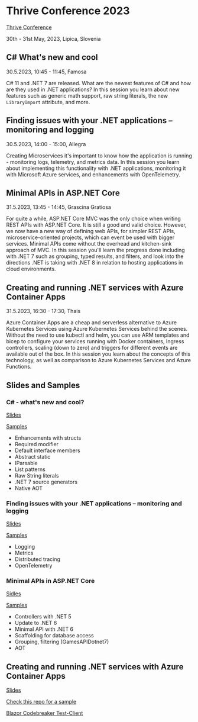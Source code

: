 # Thrive Conference 2023

[Thrive Conference](https://www.thriveconf.com/en/)

30th - 31st May, 2023, Lipica, Slovenia

## C# What's new and cool

30.5.2023, 10:45 - 11:45, Famosa

C# 11 and .NET 7 are released. What are the newest features of C# and how are they used in .NET applications? In this session you learn about new features such as generic math support, raw string literals, the new `LibraryImport` attribute, and more.

## Finding issues with your .NET applications – monitoring and logging

30.5.2023, 14:00 - 15:00, Allegra

Creating Microservices it's important to know how the application is running - monitoring logs, telemetry, and metrics data. In this session you learn about implementing this functionality with .NET applications, monitoring it with Microsoft Azure services, and enhancements with OpenTelemetry.

## Minimal APIs in ASP.NET Core

31.5.2023, 13:45 - 14:45, Grascina Gratiosa

For quite a while, ASP.NET Core MVC was the only choice when writing REST APIs with ASP.NET Core. It is still a good and valid choice. However, we now have a new way of defining web APIs, for simpler REST APIs, microservice-oriented projects, which can event be used with bigger services. Minimal APIs come without the overhead and kitchen-sink approach of MVC.
In this session you'll learn the progress done including with .NET 7 such as grouping, typed results, and filters, and look into the directions .NET is taking with .NET 8 in relation to hosting applications in cloud environments.

## Creating and running .NET services with Azure Container Apps

31.5.2023, 16:30 - 17:30, Thais

Azure Container Apps are a cheap and serverless alternative to Azure Kubernetes Services using Azure Kubernetes Services behind the scenes. Without the need to use kubectl and helm, you can use ARM templates and bicep to configure your services running with Docker containers, Ingress controllers, scaling (down to zero) and triggers for different events are available out of the box. In this session you learn about the concepts of this technology, as well as comparison to Azure Kubernetes Services and Azure Functions.

## Slides and Samples

### C# - what's new and cool?

[Slides](slides/CSharp2023.pdf)

[Samples](csharp/)

* Enhancements with structs
* Required modifier
* Default interface members
* Abstract static
* IParsable
* List patterns
* Raw String literals
* .NET 7 source generators
* Native AOT

### Finding issues with your .NET applications – monitoring and logging

[Slides](slides/Diagnostics2023.pdf)

[Samples](diagnostics/)

* Logging
* Metrics
* Distributed tracing
* OpenTelemetry

### Minimal APIs in ASP.NET Core

[Sidles](slides/MinimalAPI2023.pdf)

[Samples](minimalapi)

* Controllers with .NET 5
* Update to .NET 6
* Minimal API with .NET 6
* Scaffolding for database access
* Grouping, filtering (GamesAPIDotnet7)
* AOT

## Creating and running .NET services with Azure Container Apps

[Slides](slides/ContainerApps2023.pdf)

[Check this repo for a sample](https://github.com/CodebreakerApp/codebreakerlight)

[Blazor Codebreaker Test-Client](https://codebreaker-mud.azurewebsites.net/)